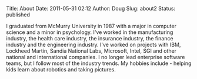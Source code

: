 Title: About
Date: 2011-05-31 02:12
Author: Doug
Slug: about2 
Status: published

I graduated from McMurry University in 1987 with a major in computer science and a minor in psychology. I've worked in the manufacturing industry, the health care industry, the insurance industry, the finance industry and the engineering industry. I've worked on projects with IBM, Lockheed Martin, Sandia National Labs, Microsoft, Intel, SGI and other national and international companies. I no longer lead enterprise software teams, but I follow most of the industry trends. My hobbies include - helping kids learn about robotics and taking pictures.
